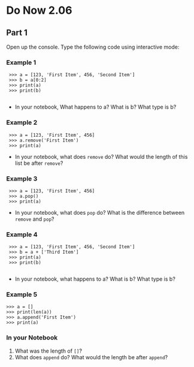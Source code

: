 # Do Now 2.06

## Part 1
Open up the console. Type the following code using interactive mode:

### Example 1

```
 >>> a = [123, 'First Item', 456, 'Second Item']
 >>> b = a[0:2]
 >>> print(a)
 >>> print(b)
 
```

* In your notebook, What happens to a? What is b? What type is b? 

### Example 2

```
 >>> a = [123, 'First Item', 456]
 >>> a.remove('First Item')
 >>> print(a) 
```

* In your notebook, what does `remove` do? What would the length of this list be after `remove`? 

### Example 3

```
 >>> a = [123, 'First Item', 456]
 >>> a.pop()
 >>> print(a) 
```

* In your notebook, what does `pop` do? What is the difference between `remove` and `pop`? 

### Example 4

```
 >>> a = [123, 'First Item', 456, 'Second Item']
 >>> b = a + ['Third Item']
 >>> print(a)
 >>> print(b)
 
```

* In your notebook, what happens to a? What is b? What type is b? 

### Example 5
 
 ```
 >>> a = []
 >>> print(len(a))
 >>> a.append('First Item')
 >>> print(a)
 
```

### In your Notebook

1. What was the length of `[]`?
2. What does `append` do? What would the length be after `append`? 
